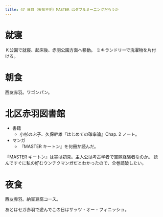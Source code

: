 ```yaml
---
title: 47 日目（天気不明）MASTER はダブルミーニングだろうか
---
```


# 就寝

Ｋ公園で就寝、起床後、赤羽公園方面へ移動。
ミキランドリーで洗濯物を片付ける。

# 朝食

西友赤羽。ワゴンパン。

# 北区赤羽図書館

* 書籍
  * 小杉のぶ子、久保幹雄『はじめての確率論』Chap. 2 ノート。
* マンガ
  * 『MASTER キートン』を何冊か読んだ。

『MASTER キートン』は実は初見。主人公は考古学者で軍隊経験者なのか。
読んですぐに私の好むウンチクマンガだとわかったので、全巻読破したい。

# 夜食

西友赤羽。納豆豆腐コース。

あとはセガ赤羽で遊んでこの日はザッツ・オー・フィニッシュ。
